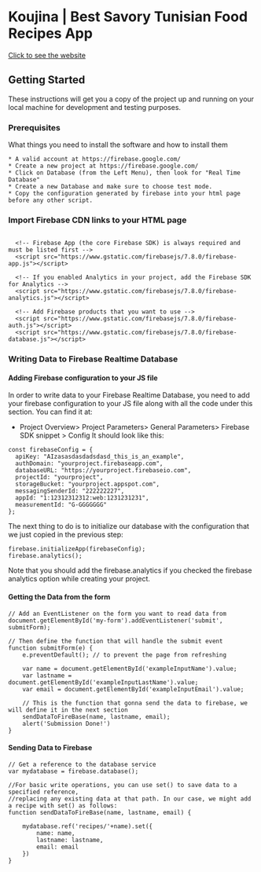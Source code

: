 # Koujina | Best Savory Tunisian Food Recipes App
[Click to see the website](https://khalifabl.github.io/koujina/recipes.html)

## Getting Started

These instructions will get you a copy of the project up and running on your local machine for development and testing purposes.
### Prerequisites

What things you need to install the software and how to install them

```
* A valid account at https://firebase.google.com/
* Create a new project at https://firebase.google.com/
* Click on Database (from the Left Menu), then look for "Real Time Database"
* Create a new Database and make sure to choose test mode.
* Copy the configuration generated by firebase into your html page before any other script.

```
### Import Firebase CDN links to your HTML page
```

  <!-- Firebase App (the core Firebase SDK) is always required and must be listed first -->
  <script src="https://www.gstatic.com/firebasejs/7.8.0/firebase-app.js"></script>

  <!-- If you enabled Analytics in your project, add the Firebase SDK for Analytics -->
  <script src="https://www.gstatic.com/firebasejs/7.8.0/firebase-analytics.js"></script>

  <!-- Add Firebase products that you want to use -->
  <script src="https://www.gstatic.com/firebasejs/7.8.0/firebase-auth.js"></script>
  <script src="https://www.gstatic.com/firebasejs/7.8.0/firebase-database.js"></script>

```

### Writing Data to Firebase Realtime Database
#### Adding Firebase configuration to your JS file
In order to write data to your Firebase Realtime Database, you need to add your firebase configuration to your JS file along with all the code under this section.
You can find it at:
* Project Overview> Project Parameters> General Parameters> Firebase SDK snippet > Config
It should look like this:
```
const firebaseConfig = {
  apiKey: "AIzasasdasdadsdasd_this_is_an_example",
  authDomain: "yourproject.firebaseapp.com",
  databaseURL: "https://yourproject.firebaseio.com",
  projectId: "yourproject",
  storageBucket: "yourproject.appspot.com",
  messagingSenderId: "222222227",
  appId: "1:12312312312:web:1231231231",
  measurementId: "G-GGGGGGG"
};
```
The next thing to do is to initialize our database with the configuration that we just copied in the previous step:
```
firebase.initializeApp(firebaseConfig);
firebase.analytics();
```
Note that you should add the firebase.analytics if you checked the firebase analytics option while creating your project.
#### Getting the Data from the form
```
// Add an EventListener on the form you want to read data from
document.getElementById('my-form').addEventListener('submit', submitForm);

// Then define the function that will handle the submit event
function submitForm(e) {
    e.preventDefault(); // to prevent the page from refreshing

    var name = document.getElementById('exampleInputName').value;
    var lastname = document.getElementById('exampleInputLastName').value;
    var email = document.getElementById('exampleInputEmail').value;

    // This is the function that gonna send the data to firebase, we will define it in the next section
    sendDataToFireBase(name, lastname, email);
    alert('Submission Done!')
}

```
#### Sending Data to Firebase
```
// Get a reference to the database service
var mydatabase = firebase.database();

//For basic write operations, you can use set() to save data to a specified reference, 
//replacing any existing data at that path. In our case, we might add a recipe with set() as follows:
function sendDataToFireBase(name, lastname, email) {

    mydatabase.ref('recipes/'+name).set({
        name: name,
        lastname: lastname,
        email: email
    })
}

```
